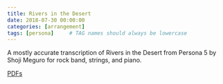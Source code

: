 ```yaml
---
title: Rivers in the Desert
date: 2018-07-30 00:00:00
categories: [arrangement]
tags: [persona]     # TAG names should always be lowercase
---
```


A mostly accurate transcription of Rivers in the Desert from Persona 5 by Shoji Meguro for rock band, strings, and piano.

[PDFs](/scores/rivers/)